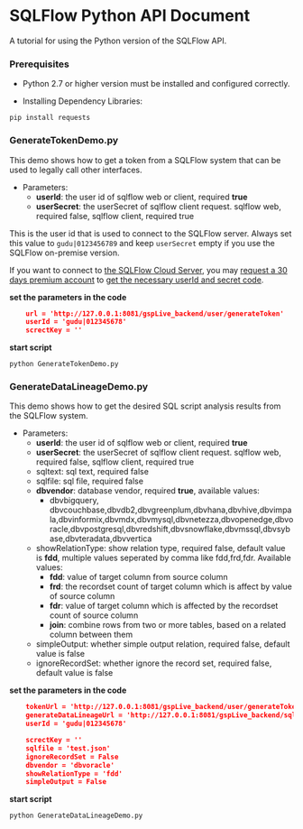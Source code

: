 # SQLFlow Python API Document

A tutorial for using the Python version of the SQLFlow API.

### Prerequisites

- Python 2.7 or higher version must be installed and configured correctly.

- Installing Dependency Libraries: 

`
pip install requests
`

### GenerateTokenDemo.py

This demo shows how to get a token from a SQLFlow system that can be used to legally call other interfaces.

* Parameters: 
    * **userId**: the user id of sqlflow web or client, required **true** 
    * **userSecret**: the userSecret of sqlflow client request. sqlflow web, required false, sqlflow client, required true

This is the user id that is used to connect to the SQLFlow server.
Always set this value to `gudu|0123456789` and keep `userSecret` empty if you use the SQLFlow on-premise version.

If you want to connect to [the SQLFlow Cloud Server](https://sqlflow.gudusoft.com), you may [request a 30 days premium account](https://www.gudusoft.com/request-a-premium-account/) to 
[get the necessary userId and secret code](/sqlflow-userid-secret.md).

**set the parameters in the code**

````json
    url = 'http://127.0.0.1:8081/gspLive_backend/user/generateToken'
    userId = 'gudu|012345678'
    screctKey = ''
````

**start script**

`python GenerateTokenDemo.py`

### GenerateDataLineageDemo.py

This demo shows how to get the desired SQL script analysis results from the SQLFlow system.

* Parameters: 
    * **userId**: the user id of sqlflow web or client, required **true** 
    * **userSecret**: the userSecret of sqlflow client request. sqlflow web, required false, sqlflow client, required true
    * sqltext: sql text, required false
    * sqlfile: sql file, required false
    * **dbvendor**: database vendor, required **true**, available values: 
      * dbvbigquery, dbvcouchbase,dbvdb2,dbvgreenplum,dbvhana,dbvhive,dbvimpala,dbvinformix,dbvmdx,dbvmysql,dbvnetezza,dbvopenedge,dbvoracle,dbvpostgresql,dbvredshift,dbvsnowflake,dbvmssql,dbvsybase,dbvteradata,dbvvertica
    * showRelationType: show relation type, required false, default value is **fdd**, multiple values seperated by comma like fdd,frd,fdr. Available values: 
      * **fdd**: value of target column from source column
      * **frd**: the recordset count of target column which is affect by value of source column
      * **fdr**: value of target column which is affected by the recordset count of source column
      * **join**: combine rows from two or more tables, based on a related column between them
    * simpleOutput: whether simple output relation, required false, default value is false
    * ignoreRecordSet: whether ignore the record set, required false, default value is false


**set the parameters in the code**

````json
    tokenUrl = 'http://127.0.0.1:8081/gspLive_backend/user/generateToken'
    generateDataLineageUrl = 'http://127.0.0.1:8081/gspLive_backend/sqlflow/generation/sqlflow'
    userId = 'gudu|012345678'

    screctKey = ''
    sqlfile = 'test.json'
    ignoreRecordSet = False
    dbvendor = 'dbvoracle'
    showRelationType = 'fdd'
    simpleOutput = False
````

**start script**

`python GenerateDataLineageDemo.py`

